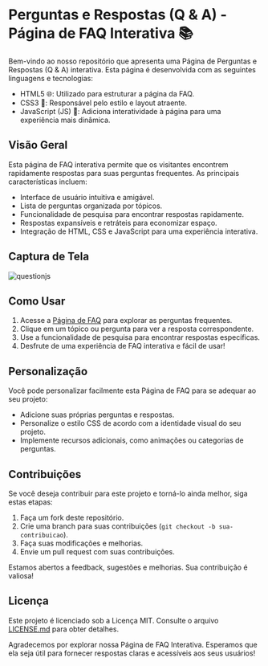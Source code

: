 # Perguntas e Respostas (Q & A) - Página de FAQ Interativa 📚

Bem-vindo ao nosso repositório que apresenta uma Página de Perguntas e Respostas (Q & A) interativa. Esta página é desenvolvida com as seguintes linguagens e tecnologias:

- HTML5 🌐: Utilizado para estruturar a página da FAQ.
- CSS3 🎨: Responsável pelo estilo e layout atraente.
- JavaScript (JS) 🚀: Adiciona interatividade à página para uma experiência mais dinâmica.

## Visão Geral

Esta página de FAQ interativa permite que os visitantes encontrem rapidamente respostas para suas perguntas frequentes. As principais características incluem:

- Interface de usuário intuitiva e amigável.
- Lista de perguntas organizada por tópicos.
- Funcionalidade de pesquisa para encontrar respostas rapidamente.
- Respostas expansíveis e retráteis para economizar espaço.
- Integração de HTML, CSS e JavaScript para uma experiência interativa.

## Captura de Tela

![questionjs](https://github.com/paulo-santos360/questionJS/assets/102436341/013287b6-1676-46a7-ace4-229c13810397)


## Como Usar

1. Acesse a [Página de FAQ](https://inforwork.com.br/questionjs/) para explorar as perguntas frequentes.
2. Clique em um tópico ou pergunta para ver a resposta correspondente.
3. Use a funcionalidade de pesquisa para encontrar respostas específicas.
4. Desfrute de uma experiência de FAQ interativa e fácil de usar!

## Personalização

Você pode personalizar facilmente esta Página de FAQ para se adequar ao seu projeto:

- Adicione suas próprias perguntas e respostas.
- Personalize o estilo CSS de acordo com a identidade visual do seu projeto.
- Implemente recursos adicionais, como animações ou categorias de perguntas.

## Contribuições

Se você deseja contribuir para este projeto e torná-lo ainda melhor, siga estas etapas:

1. Faça um fork deste repositório.
2. Crie uma branch para suas contribuições (`git checkout -b sua-contribuicao`).
3. Faça suas modificações e melhorias.
4. Envie um pull request com suas contribuições.

Estamos abertos a feedback, sugestões e melhorias. Sua contribuição é valiosa!

## Licença

Este projeto é licenciado sob a Licença MIT. Consulte o arquivo [LICENSE.md](LICENSE.md) para obter detalhes.

Agradecemos por explorar nossa Página de FAQ Interativa. Esperamos que ela seja útil para fornecer respostas claras e acessíveis aos seus usuários!
